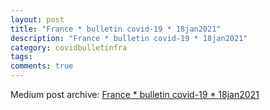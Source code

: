 ```yaml
---
layout: post
title: "France * bulletin covid-19 * 18jan2021"
description: "France * bulletin covid-19 * 18jan2021"
category: covidbulletinfra
tags: 
comments: true
---
```


Medium post archive: [France * bulletin covid-19 * 18jan2021](https://chrisgodlak.medium.com/france-bulletin-covid-19-18jan2021-1d6ab3023ce4)
